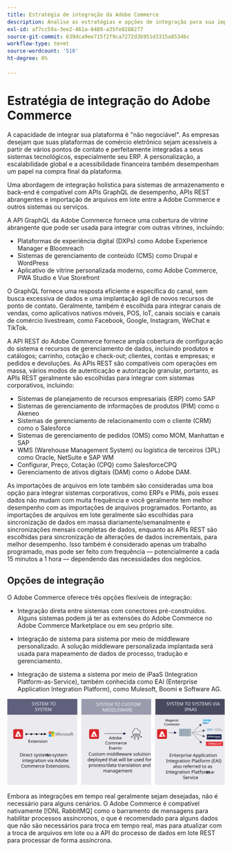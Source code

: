 ```yaml
---
title: Estratégia de integração da Adobe Commerce
description: Analise as estratégias e opções de integração para sua implementação do Adobe Commerce.
exl-id: af7cc59a-3ee2-461a-8489-a35fe0288277
source-git-commit: 639dca9ee715f2f9ca7272d3b951d3315a85346c
workflow-type: tm+mt
source-wordcount: '518'
ht-degree: 0%

---
```


# Estratégia de integração do Adobe Commerce

A capacidade de integrar sua plataforma é &quot;não negociável&quot;. As empresas desejam que suas plataformas de comércio eletrônico sejam acessíveis a partir de vários pontos de contato e perfeitamente integradas a seus sistemas tecnológicos, especialmente seu ERP. A personalização, a escalabilidade global e a acessibilidade financeira também desempenham um papel na compra final da plataforma.

Uma abordagem de integração holística para sistemas de armazenamento e back-end é compatível com APIs GraphQL de desempenho, APIs REST abrangentes e importação de arquivos em lote entre a Adobe Commerce e outros sistemas ou serviços.

A API GraphQL da Adobe Commerce fornece uma cobertura de vitrine abrangente que pode ser usada para integrar com outras vitrines, incluindo:

- Plataformas de experiência digital (DXPs) como Adobe Experience Manager e Bloomreach
- Sistemas de gerenciamento de conteúdo (CMS) como Drupal e WordPress
- Aplicativo de vitrine personalizada moderno, como Adobe Commerce, PWA Studio e Vue Storefront

O GraphQL fornece uma resposta eficiente e específica do canal, sem busca excessiva de dados e uma implantação ágil de novos recursos de ponto de contato. Geralmente, também é escolhida para integrar canais de vendas, como aplicativos nativos móveis, POS, IoT, canais sociais e canais de comércio livestream, como Facebook, Google, Instagram, WeChat e TikTok.

A API REST do Adobe Commerce fornece ampla cobertura de configuração do sistema e recursos de gerenciamento de dados, incluindo produtos e catálogos; carrinho, cotação e check-out; clientes, contas e empresas; e pedidos e devoluções. As APIs REST são compatíveis com operações em massa, vários modos de autenticação e autorização granular, portanto, as APIs REST geralmente são escolhidas para integrar com sistemas corporativos, incluindo:

- Sistemas de planejamento de recursos empresariais (ERP) como SAP
- Sistemas de gerenciamento de informações de produtos (PIM) como o Akeneo
- Sistemas de gerenciamento de relacionamento com o cliente (CRM) como o Salesforce
- Sistemas de gerenciamento de pedidos (OMS) como MOM, Manhattan e SAP
- WMS (Warehouse Management System) ou logística de terceiros (3PL) como Oracle, NetSuite e SAP WM
- Configurar, Preço, Cotação (CPQ) como SalesforceCPQ
- Gerenciamento de ativos digitais (DAM) como o Adobe DAM.

As importações de arquivos em lote também são consideradas uma boa opção para integrar sistemas corporativos, como ERPs e PIMs, pois esses dados não mudam com muita frequência e você geralmente tem melhor desempenho com as importações de arquivos programados. Portanto, as importações de arquivos em lote geralmente são escolhidas para sincronização de dados em massa diariamente/semanalmente e sincronizações mensais completas de dados, enquanto as APIs REST são escolhidas para sincronização de alterações de dados incrementais, para melhor desempenho. Isso também é considerado apenas um trabalho programado, mas pode ser feito com frequência — potencialmente a cada 15 minutos a 1 hora — dependendo das necessidades dos negócios.

## Opções de integração

O Adobe Commerce oferece três opções flexíveis de integração:

- Integração direta entre sistemas com conectores pré-construídos. Alguns sistemas podem já ter as extensões do Adobe Commerce no Adobe Commerce Marketplace ou em seu próprio site.

- Integração de sistema para sistema por meio de middleware personalizado. A solução middleware personalizada implantada será usada para mapeamento de dados de processo, tradução e gerenciamento.

- Integração de sistema a sistema por meio de iPaaS (Integration Platform-as-Service), também conhecida como EAI (Enterprise Application Integration Platform), como Mulesoft, Boomi e Software AG.

![Opções de integração do Adobe Commerce](../../assets/playbooks/integration-options.svg)

Embora as integrações em tempo real geralmente sejam desejadas, não é necessário para alguns cenários. O Adobe Commerce é compatível nativamente [!DNL RabbitMQ] como o barramento de mensagens para habilitar processos assíncronos, o que é recomendado para alguns dados que não são necessários para troca em tempo real, mas para atualizar com a troca de arquivos em lote ou a API do processo de dados em lote REST para processar de forma assíncrona.
